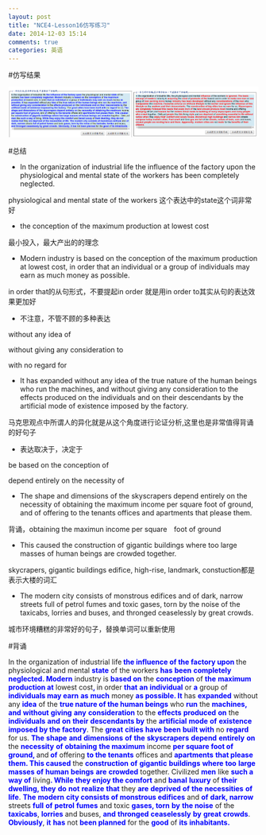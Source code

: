 ```yaml
---
layout: post
title: "NCE4-Lesson16仿写练习"
date: 2014-12-03 15:14
comments: true
categories: 英语
---
```


#仿写结果

![tu2](/images/NCE/lesson16.png)

<!--more-->

#总结

* In the organization of industrial life the influence of the factory upon the physiological and mental state of the workers has been completely neglected. 

physiological and mental state of the workers 这个表达中的state这个词非常好

* the conception of the maximum production at lowest cost

最小投入，最大产出的的理念

* Modern industry is based on the conception of the maximum production at lowest cost, in order that an individual or a group of individuals may earn as much money as possible.

in order that的从句形式，不要提起in order 就是用in order to其实从句的表达效果更加好

* 不注意，不管不顾的多种表达

without any idea of

without giving any consideration to 

with no regard for

* It has expanded without any idea of the true nature of the human beings who run the machines, and without giving any consideration to the effects produced on the individuals and on their descendants by the artificial mode of existence imposed by the factory. 

马克思观点中所谓人的异化就是从这个角度进行论证分析,这里也是非常值得背诵的好句子

* 表达取决于，决定于

be based on the conception of 

depend entirely on the necessity of 

* The shape and dimensions of the skyscrapers depend entirely on the necessity of obtaining the maximum income per square foot of ground, and of offering to the tenants offices and apartments that please them. 

背诵，obtaining the maximun income per square　foot of ground

* This caused the construction of gigantic buildings where too large masses of human beings are crowded together.

skycrapers, gigantic buildings edifice, high-rise, landmark, constuction都是表示大楼的词汇

* The modern city consists of monstrous edifices and of dark, narrow streets full of petrol fumes and toxic gases, torn by the noise of the taxicabs, lorries and buses, and thronged ceaselessly by great crowds.

城市环境糟糕的非常好的句子，替换单词可以重新使用

#背诵

<span><b><font color="#0000FF"> </font></b></span>In the organization of industrial life<span><b><font color="#0000FF"> the influence of the factory upon </font></b></span>the physiological and mental <span><b><font color="#0000FF">state</font></b></span> of the workers <span><b><font color="#0000FF">has</font></b></span> <span><b><font color="#0000FF">been</font></b></span> <span><b><font color="#0000FF">completely</font></b></span> <span><b><font color="#0000FF">neglected. Modern</font></b></span> industry is <span><b><font color="#0000FF">based on</font></b></span> the <span><b><font color="#0000FF">conception</font></b></span> of <span><b><font color="#0000FF">the</font></b></span> <span><b><font color="#0000FF">maximum</font></b></span> <span><b><font color="#0000FF">production at</font></b></span> lowest cost<span><b><font color="#0000FF">, </font></b></span>in order <span><b><font color="#0000FF">that</font></b></span> <span><b><font color="#0000FF">an</font></b></span> <span><b><font color="#0000FF">individual</font></b></span> or <span><b><font color="#0000FF">a</font></b></span> group of <span><b><font color="#0000FF">individuals may earn</font></b></span> <span><b><font color="#0000FF">as</font></b></span> <span><b><font color="#0000FF">much</font></b></span> money <span><b><font color="#0000FF">as possible. It</font></b></span> has <span><b><font color="#0000FF">expanded</font></b></span> without any <span><b><font color="#0000FF">idea</font></b></span> of the <span><b><font color="#0000FF">true nature of the human beings</font></b></span> who <span><b><font color="#0000FF">run</font></b></span> the <span><b><font color="#0000FF">machines, and</font></b></span> <span><b><font color="#0000FF">without</font></b></span> <span><b><font color="#0000FF">giving</font></b></span> <span><b><font color="#0000FF">any</font></b></span> <span><b><font color="#0000FF">consideration</font></b></span> to the <span><b><font color="#0000FF">effects</font></b></span> <span><b><font color="#0000FF">produced</font></b></span> <span><b><font color="#0000FF">on</font></b></span> the <span><b><font color="#0000FF">individuals</font></b></span> <span><b><font color="#0000FF">and</font></b></span> <span><b><font color="#0000FF">on</font></b></span> <span><b><font color="#0000FF">their</font></b></span> <span><b><font color="#0000FF">descendants by</font></b></span> the <span><b><font color="#0000FF">artificial</font></b></span> <span><b><font color="#0000FF">mode</font></b></span> <span><b><font color="#0000FF">of</font></b></span> <span><b><font color="#0000FF">existence imposed by the factory</font></b></span>. The <span><b><font color="#0000FF">great</font></b></span> <span><b><font color="#0000FF">cities</font></b></span> <span><b><font color="#0000FF">have</font></b></span> <span><b><font color="#0000FF">been</font></b></span> <span><b><font color="#0000FF">built with</font></b></span> no <span><b><font color="#0000FF">regard</font></b></span> for us. <span><b><font color="#0000FF">The</font></b></span> <span><b><font color="#0000FF">shape</font></b></span> <span><b><font color="#0000FF">and</font></b></span> <span><b><font color="#0000FF">dimensions</font></b></span> <span><b><font color="#0000FF">of</font></b></span> <span><b><font color="#0000FF">the</font></b></span> <span><b><font color="#0000FF">skyscrapers</font></b></span> <span><b><font color="#0000FF">depend</font></b></span> <span><b><font color="#0000FF">entirely</font></b></span> <span><b><font color="#0000FF">on</font></b></span> the <span><b><font color="#0000FF">necessity</font></b></span> <span><b><font color="#0000FF">of</font></b></span> <span><b><font color="#0000FF">obtaining</font></b></span> <span><b><font color="#0000FF">the maximum</font></b></span> income <span><b><font color="#0000FF">per square foot of ground, </font></b></span>and<span><b><font color="#0000FF"> of</font></b></span> offering <span><b><font color="#0000FF">to the tenants</font></b></span> offices and <span><b><font color="#0000FF">apartments</font></b></span> <span><b><font color="#0000FF">that please them. This caused</font></b></span> the <span><b><font color="#0000FF">construction</font></b></span> <span><b><font color="#0000FF">of</font></b></span> <span><b><font color="#0000FF">gigantic</font></b></span> <span><b><font color="#0000FF">buildings</font></b></span> <span><b><font color="#0000FF">where</font></b></span> <span><b><font color="#0000FF">too</font></b></span> <span><b><font color="#0000FF">large</font></b></span> <span><b><font color="#0000FF">masses</font></b></span> <span><b><font color="#0000FF">of</font></b></span> <span><b><font color="#0000FF">human</font></b></span> <span><b><font color="#0000FF">beings</font></b></span> <span><b><font color="#0000FF">are</font></b></span> <span><b><font color="#0000FF">crowded</font></b></span> together. Civilized <span><b><font color="#0000FF">men</font></b></span> like <span><b><font color="#0000FF">such a way of</font></b></span> living<span><b><font color="#0000FF">. While</font></b></span> <span><b><font color="#0000FF">they enjoy the comfort</font></b></span> and <span><b><font color="#0000FF">banal</font></b></span> <span><b><font color="#0000FF">luxury</font></b></span> of <span><b><font color="#0000FF">their</font></b></span> <span><b><font color="#0000FF">dwelling, they</font></b></span> <span><b><font color="#0000FF">do</font></b></span> <span><b><font color="#0000FF">not</font></b></span> <span><b><font color="#0000FF">realize</font></b></span> <span><b><font color="#0000FF">that</font></b></span> they <span><b><font color="#0000FF">are</font></b></span> <span><b><font color="#0000FF">deprived</font></b></span> <span><b><font color="#0000FF">of</font></b></span> <span><b><font color="#0000FF">the</font></b></span> <span><b><font color="#0000FF">necessities</font></b></span> <span><b><font color="#0000FF">of life</font></b></span>. <span><b><font color="#0000FF">The</font></b></span> <span><b><font color="#0000FF">modern</font></b></span> <span><b><font color="#0000FF">city consists of monstrous edifices</font></b></span> and <span><b><font color="#0000FF">of</font></b></span> <span><b><font color="#0000FF">dark, narrow</font></b></span> streets <span><b><font color="#0000FF">full</font></b></span> <span><b><font color="#0000FF">of</font></b></span> <span><b><font color="#0000FF">petrol</font></b></span> <span><b><font color="#0000FF">fumes</font></b></span> and toxic <span><b><font color="#0000FF">gases, torn</font></b></span> <span><b><font color="#0000FF">by</font></b></span> <span><b><font color="#0000FF">the noise</font></b></span> of the <span><b><font color="#0000FF">taxicabs</font></b></span>, <span><b><font color="#0000FF">lorries</font></b></span> and buses, <span><b><font color="#0000FF">and</font></b></span> <span><b><font color="#0000FF">thronged</font></b></span> <span><b><font color="#0000FF">ceaselessly</font></b></span> <span><b><font color="#0000FF">by</font></b></span> <span><b><font color="#0000FF">great</font></b></span> <span><b><font color="#0000FF">crowds</font></b></span>. <span><b><font color="#0000FF">Obviously</font></b></span>, <span><b><font color="#0000FF">it</font></b></span> <span><b><font color="#0000FF">has</font></b></span> not <span><b><font color="#0000FF">been planned</font></b></span> for the <span><b><font color="#0000FF">good</font></b></span> of <span><b><font color="#0000FF">its</font></b></span> <span><b><font color="#0000FF">inhabitants.</font></b></span></div>
